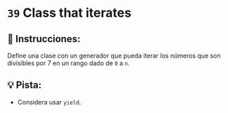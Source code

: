 # `39` Class that iterates

## 📝 Instrucciones:

Define una clase con un generador que pueda iterar los números que son divisibles por 7 en un rango dado de `0` a `n`.

## 💡 Pista:

+ Considera usar `yield`.

